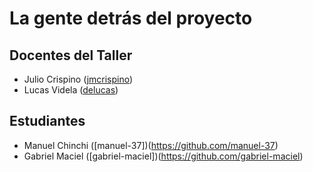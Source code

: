 # La gente detrás del proyecto

## Docentes del Taller

* Julio Crispino ([jmcrispino](https://github.com/jmcrispino))
* Lucas Videla ([delucas](https://github.com/delucas))

## Estudiantes

* Manuel Chinchi ([manuel-37])(https://github.com/manuel-37)
* Gabriel Maciel ([gabriel-maciel])(https://github.com/gabriel-maciel)

